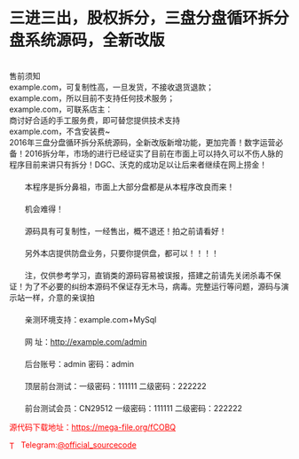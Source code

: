 # 三进三出，股权拆分，三盘分盘循环拆分盘系统源码，全新改版

<br>售前须知<br>example.com，可复制性高，一旦发货，不接收退货退款；<br>example.com，所以目前不支持任何技术服务；<br>example.com，可联系店主：<br>商讨好合适的手工服务费，即可替您提供技术支持<br>example.com，不含安装费~<br>2016年三盘分盘循环拆分系统源码，全新改版新增功能，更加完善！数字运营必备！2016拆分年，市场的进行已经证实了目前在市面上可以持久可以不伤人脉的程序目前来讲只有拆分！DGC、沃克的成功足以让后来者继续在网上捞金！<br>　　<br>　　本程序是拆分鼻祖，市面上大部分盘都是从本程序改良而来！<br>　　<br>　　机会难得！<br>　　<br>　　源码具有可复制性，一经售出，概不退还！拍之前请看好！<br>　　<br>　　另外本店提供防盘业务，只要你提供盘，都可以！！！！<br>　　<br>　　注，仅供参考学习，直销类的源码容易被误报，搭建之前请先关闭杀毒不保证！为了不必要的纠纷本源码不保证存无木马，病毒。完整运行等问题，源码与演示站一样，介意的亲误拍<br>　　<br>　　亲测环境支持：example.com+MySql<br>　　<br>　　网  址：http://example.com/admin<br>　　<br>　　后台账号：admin 密码：admin<br>　　<br>　　顶层前台测试：一级密码：111111 二级密码：222222<br>　　<br>　　前台测试会员：CN29512 一级密码：111111 二级密码：222222<br>


<p style="color: red;">源代码下载地址：<a href="https://mega-file.org/fCOBQ" style="color: red;">https://mega-file.org/fCOBQ</a></p><p style="color: red;"><img src="https://cdn-icons-png.flaticon.com/512/2111/2111646.png" alt="Telegram Icon" style="width: 16px; vertical-align: middle; margin-right: 5px;">Telegram:<a href="https://t.me/official_sourcecode" style="color: red;">@official_sourcecode</a></p>